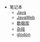 -   笔记本
    -   [Java](/Java/)
    -   [JavaWeb](/JavaWeb/)
    -   [数据库](/数据库/)
    -   [杂技](/杂技/)
    -   [glodon](/glodon/)
        <!-- -   [前端](/JavaWeb/前端/)
        -   [后端](/JavaWeb/后端/)
        -   [Spring](/JavaWeb/Spring/)
        -   [SpringMVC](/JavaWeb/SpringMVC/)
        -   [MyBatis](/JavaWeb/MyBatis/)
        -   [SpringBoot](/JavaWeb/SpringBoot/) -->

